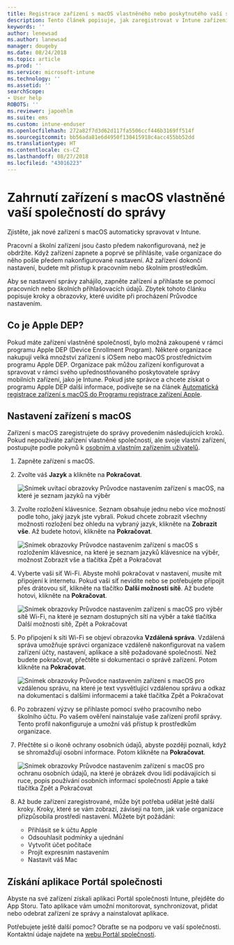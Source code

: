 ```yaml
---
title: Registrace zařízení s macOS vlastněného nebo poskytnutého vaší společností do správy | Microsoft Docs
description: Tento článek popisuje, jak zaregistrovat v Intune zařízení s macOS, které zakoupila a poskytla vaše organizace.
keywords: ''
author: lenewsad
ms.author: lanewsad
manager: dougeby
ms.date: 08/24/2018
ms.topic: article
ms.prod: ''
ms.service: microsoft-intune
ms.technology: ''
ms.assetid: ''
searchScope:
- User help
ROBOTS: ''
ms.reviewer: japoehlm
ms.suite: ems
ms.custom: intune-enduser
ms.openlocfilehash: 272a82f7d3d62d117fa5506ccf446b3169ff514f
ms.sourcegitcommit: bb56ada81e6d4950f130415918c4acc455bb52dd
ms.translationtype: HT
ms.contentlocale: cs-CZ
ms.lasthandoff: 08/27/2018
ms.locfileid: "43016223"
---
```

# <a name="get-your-company-owned-macos-device-managed"></a>Zahrnutí zařízení s macOS vlastněné vaší společností do správy

Zjistěte, jak nové zařízení s macOS automaticky spravovat v Intune.

Pracovní a školní zařízení jsou často předem nakonfigurovaná, než je obdržíte. Když zařízení zapnete a poprvé se přihlásíte, vaše organizace do něho pošle předem nakonfigurované nastavení. Až zařízení dokončí nastavení, budete mít přístup k pracovním nebo školním prostředkům. 

Aby se nastavení správy zahájilo, zapněte zařízení a přihlaste se pomocí pracovních nebo školních přihlašovacích údajů. Zbytek tohoto článku popisuje kroky a obrazovky, které uvidíte při procházení Průvodce nastavením.   

## <a name="what-is-apple-dep"></a>Co je Apple DEP?
Pokud máte zařízení vlastněné společností, bylo možná zakoupené v rámci programu Apple DEP (Device Enrollment Program). Některé organizace nakupují velká množství zařízení s iOSem nebo macOS prostřednictvím programu Apple DEP. Organizace pak můžou zařízení konfigurovat a spravovat v rámci svého upřednostňovaného poskytovatele správy mobilních zařízení, jako je Intune. Pokud jste správce a chcete získat o programu Apple DEP další informace, podívejte se na článek [Automatická registrace zařízení s macOS do Programu registrace zařízení Apple](https://docs.microsoft.com/intune/device-enrollment-program-enroll-macos).  

## <a name="set-up-your-macos-device"></a>Nastavení zařízení s macOS  
Zařízení s macOS zaregistrujete do správy provedením následujících kroků. Pokud nepoužíváte zařízení vlastněné společností, ale svoje vlastní zařízení, postupujte podle pokynů k [osobním a vlastním zařízením uživatelů](enroll-your-device-in-intune-macos-cp.md).  

1. Zapněte zařízení s macOS. 
2. Zvolte váš **Jazyk** a klikněte na **Pokračovat**.  

   ![Snímek uvítací obrazovky Průvodce nastavením zařízení s macOS, na které je seznam jazyků na výběr](./media/macos-dep-welcome-1808.png)   
3. Zvolte rozložení klávesnice. Seznam obsahuje jednu nebo více možností podle toho, jaký jazyk jste vybrali. Pokud chcete zobrazit všechny možnosti rozložení bez ohledu na vybraný jazyk, klikněte na **Zobrazit vše**. Až budete hotovi, klikněte na **Pokračovat**.  

   ![Snímek obrazovky Průvodce nastavením zařízení s macOS s rozložením klávesnice, na které je seznam jazyků klávesnice na výběr, možnost Zobrazit vše a tlačítka Zpět a Pokračovat](./media/macos-dep-keyboard-1808.png)  
4. Vyberte vaši síť Wi-Fi. Abyste mohli pokračovat v nastavení, musíte mít připojení k internetu. Pokud vaši síť nevidíte nebo se potřebujete připojit přes drátovou síť, klikněte na tlačítko **Další možnosti sítě**. Až budete hotovi, klikněte na **Pokračovat**.  

   ![Snímek obrazovky Průvodce nastavením zařízení s macOS pro výběr sítě Wi-Fi, na které je seznam dostupných sítí na výběr a také tlačítka Další možnosti sítě, Zpět a Pokračovat](./media/macos-dep-wifi-1808.png)  
5. Po připojení k síti Wi-Fi se objeví obrazovka **Vzdálená správa**. Vzdálená správa umožňuje správci organizace vzdáleně nakonfigurovat na vašem zařízení účty, nastavení, aplikace a sítě požadované společností. Než budete pokračovat, přečtěte si dokumentaci o správě zařízení. Potom klikněte na **Pokračovat**.  

   ![Snímek obrazovky Průvodce nastavením zařízení s macOS pro vzdálenou správu, na které je text vysvětlující vzdálenou správu a odkaz na dokumentaci s dalšími informacemi a také tlačítka Zpět a Pokračovat](./media/macos-dep-remote-management-1-1808.png)  
6. Po zobrazení výzvy se přihlaste pomocí svého pracovního nebo školního účtu. Po vašem ověření nainstaluje vaše zařízení profil správy. Tento profil nakonfiguruje a umožní váš přístup k prostředkům organizace.  
7. Přečtěte si o ikoně ochrany osobních údajů, abyste později poznali, když se shromažďují osobní informace. Potom klikněte na **Pokračovat**.  

   ![Snímek obrazovky Průvodce nastavením zařízení s macOS pro ochranu osobních údajů, na které je obrázek dvou lidí podávajících si ruce, popis používání osobních informací společností Apple a také tlačítka Zpět a Pokračovat](./media/macos-dep-apple-data-privacy-1808.png)  
8. Až bude zařízení zaregistrované, může být potřeba udělat ještě další kroky. Kroky, které se vám zobrazí, závisejí na tom, jak vaše organizace přizpůsobila prostředí nastavení. Můžete být požádáni:
    * Přihlásit se k účtu Apple
    * Odsouhlasit podmínky a ujednání
    * Vytvořit účet počítače
    * Projít expresním nastavením
    * Nastavit váš Mac  
## <a name="get-the-company-portal-app"></a>Získání aplikace Portál společnosti      
Abyste na své zařízení získali aplikaci Portál společnosti Intune, přejděte do App Storu. Tato aplikace vám umožní monitorovat, synchronizovat, přidat nebo odebrat zařízení ze správy a nainstalovat aplikace.

Potřebujete ještě další pomoc? Obraťte se na podporu ve vaší společnosti. Kontaktní údaje najdete na [webu Portál společnosti](https://portal.manage.microsoft.com#HelpDeskDialog).
